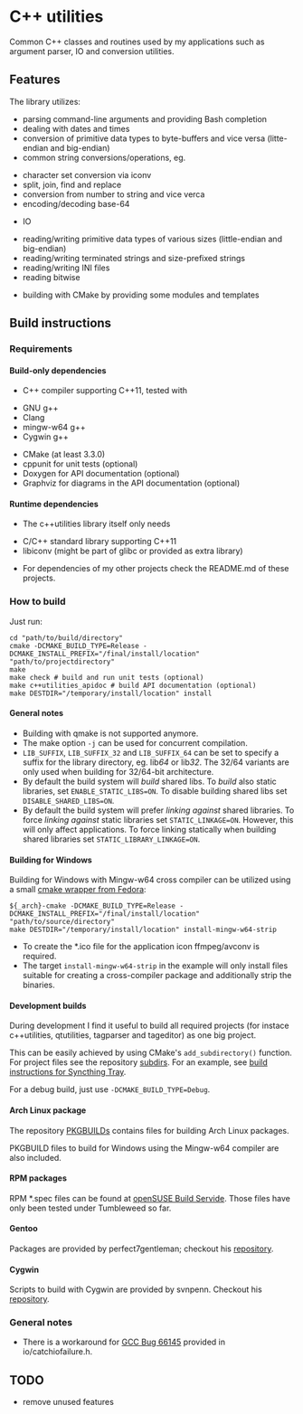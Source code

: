 # C++ utilities
Common C++ classes and routines used by my applications such as argument parser, IO and conversion utilities.

## Features
The library utilizes:
* parsing command-line arguments and providing Bash completion
* dealing with dates and times
* conversion of primitive data types to byte-buffers and vice versa (litte-endian and big-endian)
* common string conversions/operations, eg.
 - character set conversion via iconv
 - split, join, find and replace
 - conversion from number to string and vice verca
 - encoding/decoding base-64
* IO
 - reading/writing primitive data types of various sizes (little-endian and big-endian)
 - reading/writing terminated strings and size-prefixed strings
 - reading/writing INI files
 - reading bitwise
* building with CMake by providing some modules and templates

## Build instructions
### Requirements
#### Build-only dependencies
* C++ compiler supporting C++11, tested with
 - GNU g++
 - Clang
 - mingw-w64 g++
 - Cygwin g++
* CMake (at least 3.3.0)
* cppunit for unit tests (optional)
* Doxygen for API documentation (optional)
* Graphviz for diagrams in the API documentation (optional)

#### Runtime dependencies
* The c++utilities library itself only needs
 - C/C++ standard library supporting C++11
 - libiconv (might be part of glibc or provided as extra library)
* For dependencies of my other projects check the README.md of these projects.

### How to build
Just run:
```
cd "path/to/build/directory"
cmake -DCMAKE_BUILD_TYPE=Release -DCMAKE_INSTALL_PREFIX="/final/install/location" "path/to/projectdirectory"
make
make check # build and run unit tests (optional)
make c++utilities_apidoc # build API documentation (optional)
make DESTDIR="/temporary/install/location" install
```

#### General notes
* Building with qmake is not supported anymore.
* The make option ```-j``` can be used for concurrent compilation.
* ```LIB_SUFFIX```, ```LIB_SUFFIX_32``` and ```LIB_SUFFIX_64``` can be set to
  specify a suffix for the library directory, eg. lib*64* or lib*32*. The 32/64 variants are only used when building for 32/64-bit architecture.
* By default the build system will *build* shared libs. To *build* also static libraries, set `ENABLE_STATIC_LIBS=ON`. To disable building shared libs
  set `DISABLE_SHARED_LIBS=ON`.
* By default the build system will prefer *linking against* shared libraries. To force *linking against* static libraries set `STATIC_LINKAGE=ON`.
  However, this will only affect applications. To force linking statically when building shared libraries set `STATIC_LIBRARY_LINKAGE=ON`.

#### Building for Windows
Building for Windows with Mingw-w64 cross compiler can be utilized using a small
[cmake wrapper from Fedora](https://aur.archlinux.org/cgit/aur.git/tree/mingw-cmake.sh?h=mingw-w64-cmake):
```
${_arch}-cmake -DCMAKE_BUILD_TYPE=Release -DCMAKE_INSTALL_PREFIX="/final/install/location" "path/to/source/directory"
make DESTDIR="/temporary/install/location" install-mingw-w64-strip
```
* To create the \*.ico file for the application icon ffmpeg/avconv is required.
* The target ```install-mingw-w64-strip``` in the example will only install files
  suitable for creating a cross-compiler package and additionally strip the binaries.

#### Development builds
During development I find it useful to build all required projects (for instace c++utilities, qtutilities, tagparser and tageditor) as one big project.

This can be easily achieved by using CMake's ```add_subdirectory()``` function. For project files
see the repository [subdirs](https://github.com/Martchus/subdirs). For an example, see
[build instructions for Syncthing Tray](https://github.com/Martchus/syncthingtray#building-this-straight).

For a debug build, just use ```-DCMAKE_BUILD_TYPE=Debug```.

#### Arch Linux package
The repository [PKGBUILDs](https://github.com/Martchus/PKGBUILDs) contains files
for building Arch Linux packages.

PKGBUILD files to build for Windows using the Mingw-w64 compiler are also included.

#### RPM packages
RPM \*.spec files can be found at [openSUSE Build Servide](https://build.opensuse.org/project/show/home:mkittler).
Those files have only been tested under Tumbleweed so far.

#### Gentoo
Packages are provided by perfect7gentleman; checkout his [repository](https://github.com/perfect7gentleman/pg_overlay).

#### Cygwin
Scripts to build with Cygwin are provided by svnpenn. Checkout his
[repository](https://github.com/svnpenn/glade).

### General notes
* There is a workaround for [GCC Bug 66145](https://gcc.gnu.org/bugzilla/show_bug.cgi?id=66145) provided
  in io/catchiofailure.h.

## TODO
- remove unused features
